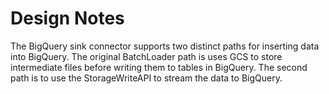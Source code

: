 # Design Notes

The BigQuery sink connector supports two distinct paths for inserting data into BigQuery.  The original BatchLoader path is uses GCS to store intermediate files before writing them to tables in BigQuery.  The second path is to use the StorageWriteAPI to stream the data to BigQuery.

## 